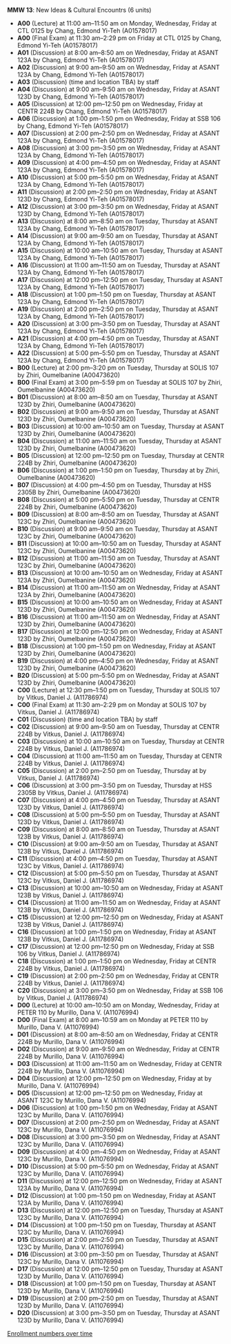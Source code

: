 **MMW 13**: New Ideas & Cultural Encountrs (6 units)

- **A00** (Lecture) at 11:00 am–11:50 am on Monday, Wednesday, Friday at CTL 0125 by Chang, Edmond Yi-Teh (A01578017)
- **A00** (Final Exam) at 11:30 am–2:29 pm on Friday at CTL 0125 by Chang, Edmond Yi-Teh (A01578017)
- **A01** (Discussion) at 8:00 am–8:50 am on Wednesday, Friday at ASANT 123A by Chang, Edmond Yi-Teh (A01578017)
- **A02** (Discussion) at 9:00 am–9:50 am on Wednesday, Friday at ASANT 123A by Chang, Edmond Yi-Teh (A01578017)
- **A03** (Discussion) (time and location TBA) by staff
- **A04** (Discussion) at 9:00 am–9:50 am on Wednesday, Friday at ASANT 123D by Chang, Edmond Yi-Teh (A01578017)
- **A05** (Discussion) at 12:00 pm–12:50 pm on Wednesday, Friday at CENTR 224B by Chang, Edmond Yi-Teh (A01578017)
- **A06** (Discussion) at 1:00 pm–1:50 pm on Wednesday, Friday at SSB 106 by Chang, Edmond Yi-Teh (A01578017)
- **A07** (Discussion) at 2:00 pm–2:50 pm on Wednesday, Friday at ASANT 123A by Chang, Edmond Yi-Teh (A01578017)
- **A08** (Discussion) at 3:00 pm–3:50 pm on Wednesday, Friday at ASANT 123A by Chang, Edmond Yi-Teh (A01578017)
- **A09** (Discussion) at 4:00 pm–4:50 pm on Wednesday, Friday at ASANT 123A by Chang, Edmond Yi-Teh (A01578017)
- **A10** (Discussion) at 5:00 pm–5:50 pm on Wednesday, Friday at ASANT 123A by Chang, Edmond Yi-Teh (A01578017)
- **A11** (Discussion) at 2:00 pm–2:50 pm on Wednesday, Friday at ASANT 123D by Chang, Edmond Yi-Teh (A01578017)
- **A12** (Discussion) at 3:00 pm–3:50 pm on Wednesday, Friday at ASANT 123D by Chang, Edmond Yi-Teh (A01578017)
- **A13** (Discussion) at 8:00 am–8:50 am on Tuesday, Thursday at ASANT 123A by Chang, Edmond Yi-Teh (A01578017)
- **A14** (Discussion) at 9:00 am–9:50 am on Tuesday, Thursday at ASANT 123A by Chang, Edmond Yi-Teh (A01578017)
- **A15** (Discussion) at 10:00 am–10:50 am on Tuesday, Thursday at ASANT 123A by Chang, Edmond Yi-Teh (A01578017)
- **A16** (Discussion) at 11:00 am–11:50 am on Tuesday, Thursday at ASANT 123A by Chang, Edmond Yi-Teh (A01578017)
- **A17** (Discussion) at 12:00 pm–12:50 pm on Tuesday, Thursday at ASANT 123A by Chang, Edmond Yi-Teh (A01578017)
- **A18** (Discussion) at 1:00 pm–1:50 pm on Tuesday, Thursday at ASANT 123A by Chang, Edmond Yi-Teh (A01578017)
- **A19** (Discussion) at 2:00 pm–2:50 pm on Tuesday, Thursday at ASANT 123A by Chang, Edmond Yi-Teh (A01578017)
- **A20** (Discussion) at 3:00 pm–3:50 pm on Tuesday, Thursday at ASANT 123A by Chang, Edmond Yi-Teh (A01578017)
- **A21** (Discussion) at 4:00 pm–4:50 pm on Tuesday, Thursday at ASANT 123A by Chang, Edmond Yi-Teh (A01578017)
- **A22** (Discussion) at 5:00 pm–5:50 pm on Tuesday, Thursday at ASANT 123A by Chang, Edmond Yi-Teh (A01578017)
- **B00** (Lecture) at 2:00 pm–3:20 pm on Tuesday, Thursday at SOLIS 107 by Zhiri, Oumelbanine (A00473620)
- **B00** (Final Exam) at 3:00 pm–5:59 pm on Tuesday at SOLIS 107 by Zhiri, Oumelbanine (A00473620)
- **B01** (Discussion) at 8:00 am–8:50 am on Tuesday, Thursday at ASANT 123D by Zhiri, Oumelbanine (A00473620)
- **B02** (Discussion) at 9:00 am–9:50 am on Tuesday, Thursday at ASANT 123D by Zhiri, Oumelbanine (A00473620)
- **B03** (Discussion) at 10:00 am–10:50 am on Tuesday, Thursday at ASANT 123D by Zhiri, Oumelbanine (A00473620)
- **B04** (Discussion) at 11:00 am–11:50 am on Tuesday, Thursday at ASANT 123D by Zhiri, Oumelbanine (A00473620)
- **B05** (Discussion) at 12:00 pm–12:50 pm on Tuesday, Thursday at CENTR 224B by Zhiri, Oumelbanine (A00473620)
- **B06** (Discussion) at 1:00 pm–1:50 pm on Tuesday, Thursday at   by Zhiri, Oumelbanine (A00473620)
- **B07** (Discussion) at 4:00 pm–4:50 pm on Tuesday, Thursday at HSS 2305B by Zhiri, Oumelbanine (A00473620)
- **B08** (Discussion) at 5:00 pm–5:50 pm on Tuesday, Thursday at CENTR 224B by Zhiri, Oumelbanine (A00473620)
- **B09** (Discussion) at 8:00 am–8:50 am on Tuesday, Thursday at ASANT 123C by Zhiri, Oumelbanine (A00473620)
- **B10** (Discussion) at 9:00 am–9:50 am on Tuesday, Thursday at ASANT 123C by Zhiri, Oumelbanine (A00473620)
- **B11** (Discussion) at 10:00 am–10:50 am on Tuesday, Thursday at ASANT 123C by Zhiri, Oumelbanine (A00473620)
- **B12** (Discussion) at 11:00 am–11:50 am on Tuesday, Thursday at ASANT 123C by Zhiri, Oumelbanine (A00473620)
- **B13** (Discussion) at 10:00 am–10:50 am on Wednesday, Friday at ASANT 123A by Zhiri, Oumelbanine (A00473620)
- **B14** (Discussion) at 11:00 am–11:50 am on Wednesday, Friday at ASANT 123A by Zhiri, Oumelbanine (A00473620)
- **B15** (Discussion) at 10:00 am–10:50 am on Wednesday, Friday at ASANT 123D by Zhiri, Oumelbanine (A00473620)
- **B16** (Discussion) at 11:00 am–11:50 am on Wednesday, Friday at ASANT 123D by Zhiri, Oumelbanine (A00473620)
- **B17** (Discussion) at 12:00 pm–12:50 pm on Wednesday, Friday at ASANT 123D by Zhiri, Oumelbanine (A00473620)
- **B18** (Discussion) at 1:00 pm–1:50 pm on Wednesday, Friday at ASANT 123D by Zhiri, Oumelbanine (A00473620)
- **B19** (Discussion) at 4:00 pm–4:50 pm on Wednesday, Friday at ASANT 123D by Zhiri, Oumelbanine (A00473620)
- **B20** (Discussion) at 5:00 pm–5:50 pm on Wednesday, Friday at ASANT 123D by Zhiri, Oumelbanine (A00473620)
- **C00** (Lecture) at 12:30 pm–1:50 pm on Tuesday, Thursday at SOLIS 107 by Vitkus, Daniel J. (A11786974)
- **C00** (Final Exam) at 11:30 am–2:29 pm on Monday at SOLIS 107 by Vitkus, Daniel J. (A11786974)
- **C01** (Discussion) (time and location TBA) by staff
- **C02** (Discussion) at 9:00 am–9:50 am on Tuesday, Thursday at CENTR 224B by Vitkus, Daniel J. (A11786974)
- **C03** (Discussion) at 10:00 am–10:50 am on Tuesday, Thursday at CENTR 224B by Vitkus, Daniel J. (A11786974)
- **C04** (Discussion) at 11:00 am–11:50 am on Tuesday, Thursday at CENTR 224B by Vitkus, Daniel J. (A11786974)
- **C05** (Discussion) at 2:00 pm–2:50 pm on Tuesday, Thursday at   by Vitkus, Daniel J. (A11786974)
- **C06** (Discussion) at 3:00 pm–3:50 pm on Tuesday, Thursday at HSS 2305B by Vitkus, Daniel J. (A11786974)
- **C07** (Discussion) at 4:00 pm–4:50 pm on Tuesday, Thursday at ASANT 123D by Vitkus, Daniel J. (A11786974)
- **C08** (Discussion) at 5:00 pm–5:50 pm on Tuesday, Thursday at ASANT 123D by Vitkus, Daniel J. (A11786974)
- **C09** (Discussion) at 8:00 am–8:50 am on Tuesday, Thursday at ASANT 123B by Vitkus, Daniel J. (A11786974)
- **C10** (Discussion) at 9:00 am–9:50 am on Tuesday, Thursday at ASANT 123B by Vitkus, Daniel J. (A11786974)
- **C11** (Discussion) at 4:00 pm–4:50 pm on Tuesday, Thursday at ASANT 123C by Vitkus, Daniel J. (A11786974)
- **C12** (Discussion) at 5:00 pm–5:50 pm on Tuesday, Thursday at ASANT 123C by Vitkus, Daniel J. (A11786974)
- **C13** (Discussion) at 10:00 am–10:50 am on Wednesday, Friday at ASANT 123B by Vitkus, Daniel J. (A11786974)
- **C14** (Discussion) at 11:00 am–11:50 am on Wednesday, Friday at ASANT 123B by Vitkus, Daniel J. (A11786974)
- **C15** (Discussion) at 12:00 pm–12:50 pm on Wednesday, Friday at ASANT 123B by Vitkus, Daniel J. (A11786974)
- **C16** (Discussion) at 1:00 pm–1:50 pm on Wednesday, Friday at ASANT 123B by Vitkus, Daniel J. (A11786974)
- **C17** (Discussion) at 12:00 pm–12:50 pm on Wednesday, Friday at SSB 106 by Vitkus, Daniel J. (A11786974)
- **C18** (Discussion) at 1:00 pm–1:50 pm on Wednesday, Friday at CENTR 224B by Vitkus, Daniel J. (A11786974)
- **C19** (Discussion) at 2:00 pm–2:50 pm on Wednesday, Friday at CENTR 224B by Vitkus, Daniel J. (A11786974)
- **C20** (Discussion) at 3:00 pm–3:50 pm on Wednesday, Friday at SSB 106 by Vitkus, Daniel J. (A11786974)
- **D00** (Lecture) at 10:00 am–10:50 am on Monday, Wednesday, Friday at PETER 110 by Murillo, Dana V. (A11076994)
- **D00** (Final Exam) at 8:00 am–10:59 am on Monday at PETER 110 by Murillo, Dana V. (A11076994)
- **D01** (Discussion) at 8:00 am–8:50 am on Wednesday, Friday at CENTR 224B by Murillo, Dana V. (A11076994)
- **D02** (Discussion) at 9:00 am–9:50 am on Wednesday, Friday at CENTR 224B by Murillo, Dana V. (A11076994)
- **D03** (Discussion) at 11:00 am–11:50 am on Wednesday, Friday at CENTR 224B by Murillo, Dana V. (A11076994)
- **D04** (Discussion) at 12:00 pm–12:50 pm on Wednesday, Friday at   by Murillo, Dana V. (A11076994)
- **D05** (Discussion) at 12:00 pm–12:50 pm on Wednesday, Friday at ASANT 123C by Murillo, Dana V. (A11076994)
- **D06** (Discussion) at 1:00 pm–1:50 pm on Wednesday, Friday at ASANT 123C by Murillo, Dana V. (A11076994)
- **D07** (Discussion) at 2:00 pm–2:50 pm on Wednesday, Friday at ASANT 123C by Murillo, Dana V. (A11076994)
- **D08** (Discussion) at 3:00 pm–3:50 pm on Wednesday, Friday at ASANT 123C by Murillo, Dana V. (A11076994)
- **D09** (Discussion) at 4:00 pm–4:50 pm on Wednesday, Friday at ASANT 123C by Murillo, Dana V. (A11076994)
- **D10** (Discussion) at 5:00 pm–5:50 pm on Wednesday, Friday at ASANT 123C by Murillo, Dana V. (A11076994)
- **D11** (Discussion) at 12:00 pm–12:50 pm on Wednesday, Friday at ASANT 123A by Murillo, Dana V. (A11076994)
- **D12** (Discussion) at 1:00 pm–1:50 pm on Wednesday, Friday at ASANT 123A by Murillo, Dana V. (A11076994)
- **D13** (Discussion) at 12:00 pm–12:50 pm on Tuesday, Thursday at ASANT 123C by Murillo, Dana V. (A11076994)
- **D14** (Discussion) at 1:00 pm–1:50 pm on Tuesday, Thursday at ASANT 123C by Murillo, Dana V. (A11076994)
- **D15** (Discussion) at 2:00 pm–2:50 pm on Tuesday, Thursday at ASANT 123C by Murillo, Dana V. (A11076994)
- **D16** (Discussion) at 3:00 pm–3:50 pm on Tuesday, Thursday at ASANT 123C by Murillo, Dana V. (A11076994)
- **D17** (Discussion) at 12:00 pm–12:50 pm on Tuesday, Thursday at ASANT 123D by Murillo, Dana V. (A11076994)
- **D18** (Discussion) at 1:00 pm–1:50 pm on Tuesday, Thursday at ASANT 123D by Murillo, Dana V. (A11076994)
- **D19** (Discussion) at 2:00 pm–2:50 pm on Tuesday, Thursday at ASANT 123D by Murillo, Dana V. (A11076994)
- **D20** (Discussion) at 3:00 pm–3:50 pm on Tuesday, Thursday at ASANT 123D by Murillo, Dana V. (A11076994)

[Enrollment numbers over time](./MMW13.tsv)
